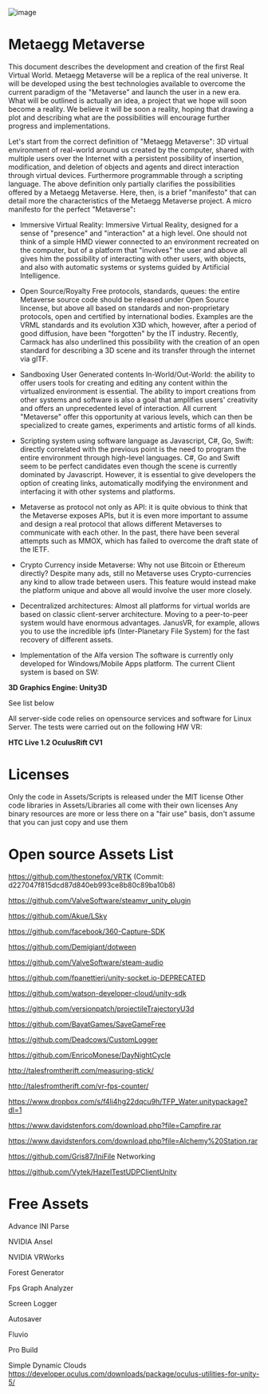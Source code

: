 ![image](https://user-images.githubusercontent.com/97986424/152596678-49851c5a-c284-4e08-a111-63439a064015.png)


# Metaegg Metaverse
This document describes the development and creation of the first Real Virtual World. Metaegg Metaverse will be a replica of the real universe. It will be developed using the best technologies available to overcome the current paradigm of the "Metaverse" and launch the user in a new era. What will be outlined is actually an idea, a project that we hope will soon become a reality. We believe it will be soon a reality, hoping that drawing a plot and describing what are the possibilities will encourage further progress and implementations.

Let's start from the correct definition of "Metaegg Metaverse": 3D  virtual environment of real-world around us created by the computer, shared with multiple users over the Internet with a persistent possibility of insertion, modification, and deletion of objects and agents and direct interaction through virtual devices. Furthermore programmable through a scripting language. The above definition only partially clarifies the possibilities offered by a Metaegg Metaverse. Here, then, is a brief "manifesto" that can detail more the characteristics of the Metaegg Metaverse project. A micro manifesto for the perfect "Metaverse"**:**

- Immersive Virtual Reality: Immersive Virtual Reality, designed for a sense of "presence" and "interaction" at a high level. One should not think of a simple HMD viewer connected to an environment recreated on the computer, but of a platform that "involves" the user and above all gives him the possibility of interacting with other users, with objects, and also with automatic systems or systems guided by Artificial Intelligence.

- Open Source/Royalty Free protocols, standards, queues: the entire Metaverse source code should be released under Open Source lincense, but above all based on standards and non-proprietary protocols, open and certified by international bodies. Examples are the VRML standards and its evolution X3D which, however, after a period of good diffusion, have been "forgotten" by the IT industry. Recently, Carmack has also underlined this possibility with the creation of an open standard for describing a 3D scene and its transfer through the internet via glTF.

- Sandboxing User Generated contents In-World/Out-World: the ability to offer users tools for creating and editing any content within the virtualized environment is essential. The ability to import creations from other systems and software is also a goal that amplifies users' creativity and offers an unprecedented level of interaction. All current "Metaverse" offer this opportunity at various levels, which can then be specialized to create games, experiments and artistic forms of all kinds.

- Scripting system using software language as Javascript, C#, Go, Swift: directly correlated with the previous point is the need to program the entire environment through high-level languages. C#, Go and Swift seem to be perfect candidates even though the scene is currently dominated by Javascript. However, it is essential to give developers the option of creating links, automatically modifying the environment and interfacing it with other systems and platforms.

- Metaverse as protocol not only as API: it is quite obvious to think that the Metaverse exposes APIs, but it is even more important to assume and design a real protocol that allows different Metaverses to communicate with each other. In the past, there have been several attempts such as MMOX, which has failed to overcome the draft state of the IETF.

- Crypto Currency inside Metaverse: Why not use Bitcoin or Ethereum directly? Despite many ads, still no Metaverse uses Crypto-currencies any kind to allow trade between users. This feature would instead make the platform unique and above all would involve the user more closely.

- Decentralized architectures: Almost all platforms for virtual worlds are based on classic client-server architecture. Moving to a peer-to-peer system would have enormous advantages. JanusVR, for example, allows you to use the incredible ipfs (Inter-Planetary File System) for the fast recovery of different assets.

- Implementation of the Alfa version The software is currently only developed for Windows/Mobile Apps platform. The current Client system is based on SW:

**3D Graphics Engine: Unity3D**

See list below

All server-side code relies on opensource services and software for Linux Server. The tests were carried out on the following HW VR:

**HTC Live 1.2
OculusRift CV1**

# Licenses
Only the code in Assets/Scripts is released under the MIT license
Other code libraries in Assets/Libraries all come with their own licenses
Any binary resources are more or less there on a "fair use" basis, don't assume that you can just copy and use them

# Open source Assets List
https://github.com/thestonefox/VRTK (Commit: d227047f815dcd87d840eb993ce8b80c89ba10b8)

https://github.com/ValveSoftware/steamvr_unity_plugin

https://github.com/Akue/LSky

https://github.com/facebook/360-Capture-SDK

https://github.com/Demigiant/dotween

https://github.com/ValveSoftware/steam-audio

https://github.com/fpanettieri/unity-socket.io-DEPRECATED

https://github.com/watson-developer-cloud/unity-sdk

https://github.com/versionpatch/projectileTrajectoryU3d

https://github.com/BayatGames/SaveGameFree

https://github.com/Deadcows/CustomLogger

https://github.com/EnricoMonese/DayNightCycle

http://talesfromtherift.com/measuring-stick/

http://talesfromtherift.com/vr-fps-counter/

https://www.dropbox.com/s/f4li4hg22dqcu9h/TFP_Water.unitypackage?dl=1

https://www.davidstenfors.com/download.php?file=Campfire.rar

https://www.davidstenfors.com/download.php?file=Alchemy%20Station.rar

https://github.com/Gris87/IniFile Networking

https://github.com/Vytek/HazelTestUDPClientUnity

# Free Assets
Advance INI Parse

NVIDIA Ansel

NVIDIA VRWorks

Forest Generator

Fps Graph Analyzer

Screen Logger

Autosaver

Fluvio

Pro Build

Simple Dynamic Clouds
https://developer.oculus.com/downloads/package/oculus-utilities-for-unity-5/
